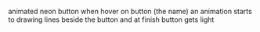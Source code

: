 animated neon button
when hover on button (the name) an animation starts to drawing lines beside the button and at finish button gets light